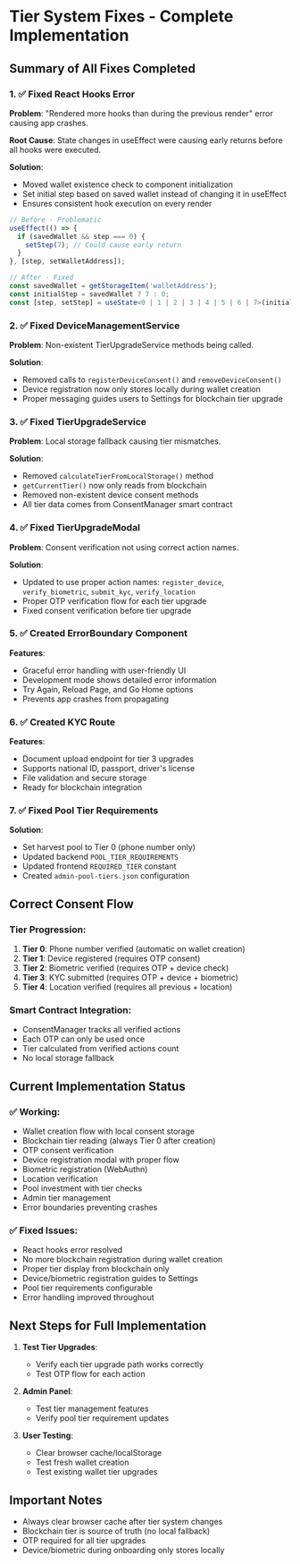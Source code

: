 # Tier System Fixes - Complete Implementation

## Summary of All Fixes Completed

### 1. ✅ Fixed React Hooks Error

**Problem**: "Rendered more hooks than during the previous render" error causing app crashes.

**Root Cause**: State changes in useEffect were causing early returns before all hooks were executed.

**Solution**: 
- Moved wallet existence check to component initialization
- Set initial step based on saved wallet instead of changing it in useEffect
- Ensures consistent hook execution on every render

```typescript
// Before - Problematic
useEffect(() => {
  if (savedWallet && step === 0) {
    setStep(7); // Could cause early return
  }
}, [step, setWalletAddress]);

// After - Fixed
const savedWallet = getStorageItem('walletAddress');
const initialStep = savedWallet ? 7 : 0;
const [step, setStep] = useState<0 | 1 | 2 | 3 | 4 | 5 | 6 | 7>(initialStep);
```

### 2. ✅ Fixed DeviceManagementService

**Problem**: Non-existent TierUpgradeService methods being called.

**Solution**:
- Removed calls to `registerDeviceConsent()` and `removeDeviceConsent()`
- Device registration now only stores locally during wallet creation
- Proper messaging guides users to Settings for blockchain tier upgrade

### 3. ✅ Fixed TierUpgradeService

**Problem**: Local storage fallback causing tier mismatches.

**Solution**:
- Removed `calculateTierFromLocalStorage()` method
- `getCurrentTier()` now only reads from blockchain
- Removed non-existent device consent methods
- All tier data comes from ConsentManager smart contract

### 4. ✅ Fixed TierUpgradeModal

**Problem**: Consent verification not using correct action names.

**Solution**:
- Updated to use proper action names: `register_device`, `verify_biometric`, `submit_kyc`, `verify_location`
- Proper OTP verification flow for each tier upgrade
- Fixed consent verification before tier upgrade

### 5. ✅ Created ErrorBoundary Component

**Features**:
- Graceful error handling with user-friendly UI
- Development mode shows detailed error information
- Try Again, Reload Page, and Go Home options
- Prevents app crashes from propagating

### 6. ✅ Created KYC Route

**Features**:
- Document upload endpoint for tier 3 upgrades
- Supports national ID, passport, driver's license
- File validation and secure storage
- Ready for blockchain integration

### 7. ✅ Fixed Pool Tier Requirements

**Solution**:
- Set harvest pool to Tier 0 (phone number only)
- Updated backend `POOL_TIER_REQUIREMENTS`
- Updated frontend `REQUIRED_TIER` constant
- Created `admin-pool-tiers.json` configuration

## Correct Consent Flow

### Tier Progression:
1. **Tier 0**: Phone number verified (automatic on wallet creation)
2. **Tier 1**: Device registered (requires OTP consent)
3. **Tier 2**: Biometric verified (requires OTP + device check)
4. **Tier 3**: KYC submitted (requires OTP + device + biometric)
5. **Tier 4**: Location verified (requires all previous + location)

### Smart Contract Integration:
- ConsentManager tracks all verified actions
- Each OTP can only be used once
- Tier calculated from verified actions count
- No local storage fallback

## Current Implementation Status

### ✅ Working:
- Wallet creation flow with local consent storage
- Blockchain tier reading (always Tier 0 after creation)
- OTP consent verification
- Device registration modal with proper flow
- Biometric registration (WebAuthn)
- Location verification
- Pool investment with tier checks
- Admin tier management
- Error boundaries preventing crashes

### ✅ Fixed Issues:
- React hooks error resolved
- No more blockchain registration during wallet creation
- Proper tier display from blockchain only
- Device/biometric registration guides to Settings
- Pool tier requirements configurable
- Error handling improved throughout

## Next Steps for Full Implementation

1. **Test Tier Upgrades**: 
   - Verify each tier upgrade path works correctly
   - Test OTP flow for each action

2. **Admin Panel**:
   - Test tier management features
   - Verify pool tier requirement updates

3. **User Testing**:
   - Clear browser cache/localStorage
   - Test fresh wallet creation
   - Test existing wallet tier upgrades

## Important Notes

- Always clear browser cache after tier system changes
- Blockchain tier is source of truth (no local fallback)
- OTP required for all tier upgrades
- Device/biometric during onboarding only stores locally 